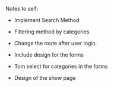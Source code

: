 Notes to self:

- Implement Search Method
- Filtering method by categories

- Change the route after user login.
- Include design for the forms
- Tom select for categories in the forms
- Design of the show page
